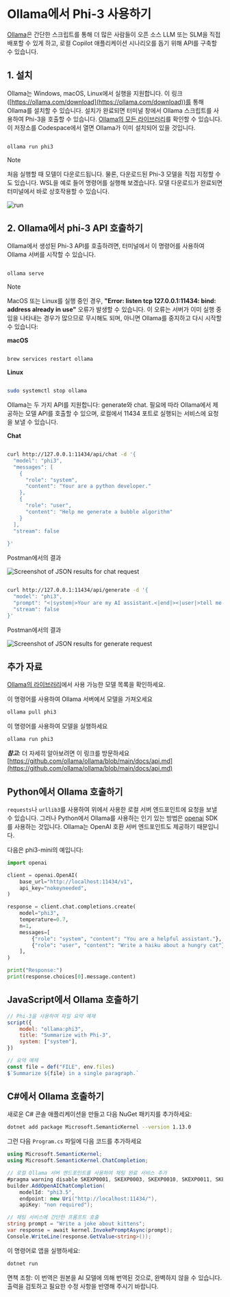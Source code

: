 # **Ollama에서 Phi-3 사용하기**

[Ollama](https://ollama.com)은 간단한 스크립트를 통해 더 많은 사람들이 오픈 소스 LLM 또는 SLM을 직접 배포할 수 있게 하고, 로컬 Copilot 애플리케이션 시나리오를 돕기 위해 API를 구축할 수 있습니다.

## **1. 설치**

Ollama는 Windows, macOS, Linux에서 실행을 지원합니다. 이 링크 ([https://ollama.com/download](https://ollama.com/download))를 통해 Ollama를 설치할 수 있습니다. 설치가 완료되면 터미널 창에서 Ollama 스크립트를 사용하여 Phi-3을 호출할 수 있습니다. [Ollama의 모든 라이브러리](https://ollama.com/library)를 확인할 수 있습니다. 이 저장소를 Codespace에서 열면 Ollama가 이미 설치되어 있을 것입니다.

```bash

ollama run phi3

```

> [!NOTE]
> 처음 실행할 때 모델이 다운로드됩니다. 물론, 다운로드된 Phi-3 모델을 직접 지정할 수도 있습니다. WSL을 예로 들어 명령어를 실행해 보겠습니다. 모델 다운로드가 완료되면 터미널에서 바로 상호작용할 수 있습니다.

![run](../../../../translated_images/ollama_run.302aa6484e50a7f8f09b40c787dc22eea10525cac6287c92825c8fc80c012c48.ko.png)

## **2. Ollama에서 phi-3 API 호출하기**

Ollama에서 생성된 Phi-3 API를 호출하려면, 터미널에서 이 명령어를 사용하여 Ollama 서버를 시작할 수 있습니다.

```bash

ollama serve

```

> [!NOTE]
> MacOS 또는 Linux를 실행 중인 경우, **"Error: listen tcp 127.0.0.1:11434: bind: address already in use"** 오류가 발생할 수 있습니다. 이 오류는 서버가 이미 실행 중임을 나타내는 경우가 많으므로 무시해도 되며, 아니면 Ollama를 중지하고 다시 시작할 수 있습니다:

**macOS**

```bash

brew services restart ollama

```

**Linux**

```bash

sudo systemctl stop ollama

```

Ollama는 두 가지 API를 지원합니다: generate와 chat. 필요에 따라 Ollama에서 제공하는 모델 API를 호출할 수 있으며, 로컬에서 11434 포트로 실행되는 서비스에 요청을 보낼 수 있습니다.

**Chat**

```bash

curl http://127.0.0.1:11434/api/chat -d '{
  "model": "phi3",
  "messages": [
    {
      "role": "system",
      "content": "Your are a python developer."
    },
    {
      "role": "user",
      "content": "Help me generate a bubble algorithm"
    }
  ],
  "stream": false
  
}'


```

Postman에서의 결과

![Screenshot of JSON results for chat request](../../../../translated_images/ollama_chat.25d29e9741e1daa8efd30ca36e60008b6f2841edb544ca8167645e0ec750c72a.ko.png)

```bash

curl http://127.0.0.1:11434/api/generate -d '{
  "model": "phi3",
  "prompt": "<|system|>Your are my AI assistant.<|end|><|user|>tell me how to learn AI<|end|><|assistant|>",
  "stream": false
}'


```

Postman에서의 결과

![Screenshot of JSON results for generate request](../../../../translated_images/ollama_gen.523df35c3c34f0ada4770f77c9bb68f55442958adffe73ba5ae03e417ff9a781.ko.png)

## 추가 자료

[Ollama의 라이브러리](https://ollama.com/library)에서 사용 가능한 모델 목록을 확인하세요.

이 명령어를 사용하여 Ollama 서버에서 모델을 가져오세요

```bash
ollama pull phi3
```

이 명령어를 사용하여 모델을 실행하세요

```bash
ollama run phi3
```

***참고:*** 더 자세히 알아보려면 이 링크를 방문하세요 [https://github.com/ollama/ollama/blob/main/docs/api.md](https://github.com/ollama/ollama/blob/main/docs/api.md)

## Python에서 Ollama 호출하기

`requests`나 `urllib3`를 사용하여 위에서 사용한 로컬 서버 엔드포인트에 요청을 보낼 수 있습니다. 그러나 Python에서 Ollama를 사용하는 인기 있는 방법은 [openai](https://pypi.org/project/openai/) SDK를 사용하는 것입니다. Ollama는 OpenAI 호환 서버 엔드포인트도 제공하기 때문입니다.

다음은 phi3-mini의 예입니다:

```python
import openai

client = openai.OpenAI(
    base_url="http://localhost:11434/v1",
    api_key="nokeyneeded",
)

response = client.chat.completions.create(
    model="phi3",
    temperature=0.7,
    n=1,
    messages=[
        {"role": "system", "content": "You are a helpful assistant."},
        {"role": "user", "content": "Write a haiku about a hungry cat"},
    ],
)

print("Response:")
print(response.choices[0].message.content)
```

## JavaScript에서 Ollama 호출하기 

```javascript
// Phi-3을 사용하여 파일 요약 예제
script({
    model: "ollama:phi3",
    title: "Summarize with Phi-3",
    system: ["system"],
})

// 요약 예제
const file = def("FILE", env.files)
$`Summarize ${file} in a single paragraph.`
```

## C#에서 Ollama 호출하기

새로운 C# 콘솔 애플리케이션을 만들고 다음 NuGet 패키지를 추가하세요:

```bash
dotnet add package Microsoft.SemanticKernel --version 1.13.0
```

그런 다음 `Program.cs` 파일에 다음 코드를 추가하세요

```csharp
using Microsoft.SemanticKernel;
using Microsoft.SemanticKernel.ChatCompletion;

// 로컬 Ollama 서버 엔드포인트를 사용하여 채팅 완료 서비스 추가
#pragma warning disable SKEXP0001, SKEXP0003, SKEXP0010, SKEXP0011, SKEXP0050, SKEXP0052
builder.AddOpenAIChatCompletion(
    modelId: "phi3.5",
    endpoint: new Uri("http://localhost:11434/"),
    apiKey: "non required");

// 채팅 서비스에 간단한 프롬프트 호출
string prompt = "Write a joke about kittens";
var response = await kernel.InvokePromptAsync(prompt);
Console.WriteLine(response.GetValue<string>());
```

이 명령어로 앱을 실행하세요:

```bash
dotnet run
```

면책 조항: 이 번역은 원본을 AI 모델에 의해 번역된 것으로, 완벽하지 않을 수 있습니다. 
출력을 검토하고 필요한 수정 사항을 반영해 주시기 바랍니다.